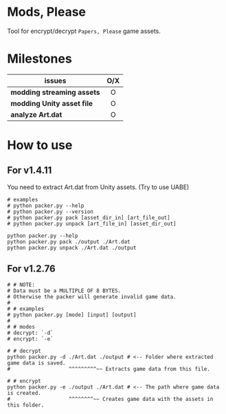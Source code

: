 # Mods, Please
Tool for encrypt/decrypt `Papers, Please` game assets.

# Milestones
| issues                       | O/X |
|------------------------------|:---:|
| **modding streaming assets** |  O  |
| **modding Unity asset file** |  O  |
| **analyze Art.dat**          |  O  |

# How to use
## For v1.4.11
You need to extract Art.dat from Unity assets.
(Try to use UABE)

```shell
# examples
# python packer.py --help
# python packer.py --version
# python packer.py pack [asset_dir_in] [art_file_out]
# python packer.py unpack [art_file_in] [asset_dir_out]

python packer.py --help
python packer.py pack ./output ./Art.dat
python packer.py unpack ./Art.dat ./output
```

## For v1.2.76
```shell
# # NOTE:
# Data must be a MULTIPLE OF 8 BYTES.
# Otherwise the packer will generate invalid game data.
#
# # examples
# python packer.py [mode] [input] [output]
#
# # modes
# decrypt: `-d`
# encrypt: `-e`

# # decrypt
python packer.py -d ./Art.dat ./output # <-- Folder where extracted game data is saved.
#                   ^^^^^^^^^~~ Extracts game data from this file.

# # encrypt
python packer.py -e ./output ./Art.dat # <-- The path where game data is created.
#                   ^^^^^^^^~~ Creates game data with the assets in this folder.
```
